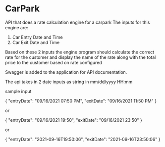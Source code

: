 # CarPark

API that does a rate calculation engine for a carpark
The inputs for this engine are:
1. Car Entry Date and Time
2. Car Exit Date and Time

Based on these 2 inputs the engine program should calculate the correct rate for the customer and
display the name of the rate along with the total price to the customer based on rate configured

Swagger is added to the application for API documentation.

The api takes in 2 date inputs as string in mm/dd/yyyy HH:mm

sample input

{
  "entryDate": "09/16/2021 07:50 PM",
  "exitDate": "09/16/2021 11:50 PM"
}


or

{
  "entryDate": "09/16/2021 19:50",
  "exitDate": "09/16/2021 23:50"
}

or

{
  "entryDate": "2021-09-16T19:50:06",
  "exitDate": "2021-09-16T23:50:06"
}
